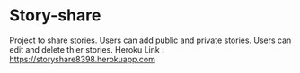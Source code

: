 # Story-share
Project to share stories.
Users can add public and private stories.
Users can edit and delete thier stories.
Heroku Link : https://storyshare8398.herokuapp.com
